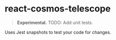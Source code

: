 # react-cosmos-telescope

> **Experimental.** TODO: Add unit tests.

Uses Jest snapshots to test your code for changes.
